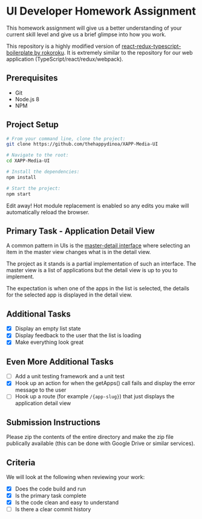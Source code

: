 # UI Developer Homework Assignment

This homework assignment will give us a better understanding of your current skill level and give us a brief glimpse into how you work.

This repository is a highly modified version of [react-redux-typescript-boilerplate by rokoroku](https://github.com/rokoroku/react-redux-typescript-boilerplate).  It is extremely similar to the repository for our web application (TypeScript/react/redux/webpack).

## Prerequisites

- Git
- Node.js 8
- NPM

## Project Setup
```bash
# From your command line, clone the project:
git clone https://github.com/thehappydinoa/XAPP-Media-UI

# Navigate to the root:
cd XAPP-Media-UI

# Install the dependencies:
npm install

# Start the project:
npm start
```

Edit away!  Hot module replacement is enabled so any edits you make will automatically reload the browser.

## Primary Task - Application Detail View

A common pattern in UIs is the [master-detail interface](https://en.wikipedia.org/wiki/Master%E2%80%93detail_interface) where selecting an item in the master view changes what is in the detail view.

The project as it stands is a partial implementation of such an interface.  The master view is a list of applications but the detail view is up to you to implement.  

The expectation is when one of the apps in the list is selected, the details for the selected app is displayed in the detail view.

## Additional Tasks

- [x] Display an empty list state
- [x] Display feedback to the user that the list is loading
- [x] Make everything look great

## Even More Additional Tasks

- [ ] Add a unit testing framework and a unit test
- [x] Hook up an action for when the getApps() call fails and display the error message to the user
- [ ] Hook up a route (for example `/{app-slug}`) that just displays the application detail view  

## Submission Instructions

Please zip the contents of the entire directory and make the zip file publically available (this can be done with Google Drive or similar services).

## Criteria

We will look at the following when reviewing your work:

- [x] Does the code build and run
- [x] Is the primary task complete
- [x] Is the code clean and easy to understand
- [ ] Is there a clear commit history
